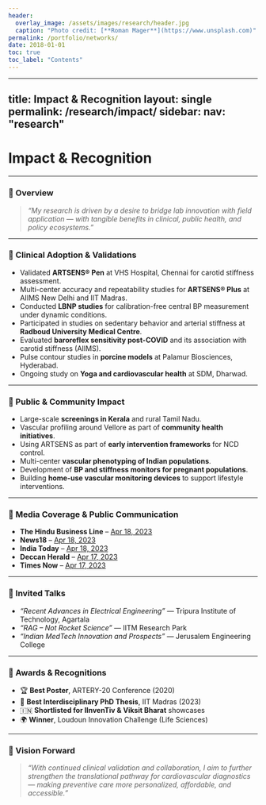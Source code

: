 ```yaml
---
header:
  overlay_image: /assets/images/research/header.jpg
  caption: "Photo credit: [**Roman Mager**](https://www.unsplash.com)"
permalink: /portfolio/networks/
date: 2018-01-01
toc: true
toc_label: "Contents"
---
```


---
title: Impact & Recognition
layout: single
permalink: /research/impact/
sidebar:
  nav: "research"
---

# Impact & Recognition

---

### 🧭 Overview

> _“My research is driven by a desire to bridge lab innovation with field application — with tangible benefits in clinical, public health, and policy ecosystems.”_

---

### 🏥 Clinical Adoption & Validations

- Validated **ARTSENS® Pen** at VHS Hospital, Chennai for carotid stiffness assessment.
- Multi-center accuracy and repeatability studies for **ARTSENS® Plus** at AIIMS New Delhi and IIT Madras.
- Conducted **LBNP studies** for calibration-free central BP measurement under dynamic conditions.
- Participated in studies on sedentary behavior and arterial stiffness at **Radboud University Medical Centre**.
- Evaluated **baroreflex sensitivity post-COVID** and its association with carotid stiffness (AIIMS).
- Pulse contour studies in **porcine models** at Palamur Biosciences, Hyderabad.
- Ongoing study on **Yoga and cardiovascular health** at SDM, Dharwad.

---

### 👥 Public & Community Impact

- Large-scale **screenings in Kerala** and rural Tamil Nadu.
- Vascular profiling around Vellore as part of **community health initiatives**.
- Using ARTSENS as part of **early intervention frameworks** for NCD control.
- Multi-center **vascular phenotyping of Indian populations**.
- Development of **BP and stiffness monitors for pregnant populations**.
- Building **home-use vascular monitoring devices** to support lifestyle interventions.

---

### 📰 Media Coverage & Public Communication

- **The Hindu Business Line** – [Apr 18, 2023](https://www.thehindubusinessline.com/news/science/iit-madras-researchers-develop-an-easy-to-use-screening-device-for-reliable-assessment-of-blood-vessel-health/article66747419.ece)
- **News18** – [Apr 18, 2023](https://www.news18.com/education-career/iit-madras-develops-screening-device-for-reliable-assessment-of-blood-vessel-health-7568143.html)
- **India Today** – [Apr 18, 2023](https://www.indiatoday.in/education-today/news/story/iit-madras-scientists-develop-easy-to-use-screening-device-for-reliable-assessment-of-blood-vessel-health-2361388-2023-04-18)
- **Deccan Herald** – [Apr 17, 2023](https://www.deccanherald.com/science/iit-m-develops-easy-to-use-screening-device-for-assessment-of-blood-vessel-health-1210526.html)
- **Times Now** – [Apr 17, 2023](https://www.timesnownews.com/health/iit-madras-scientists-develop-artsens-an-easy-to-use-screening-device-to-check-blood-vessel-health-article-99558319)

---

### 🎤 Invited Talks

- _“Recent Advances in Electrical Engineering”_ — Tripura Institute of Technology, Agartala  
- _“RAG – Not Rocket Science”_ — IITM Research Park  
- _“Indian MedTech Innovation and Prospects”_ — Jerusalem Engineering College  

---

### 🏅 Awards & Recognitions

- 🏆 **Best Poster**, ARTERY-20 Conference (2020)  
- 🧪 **Best Interdisciplinary PhD Thesis**, IIT Madras (2023)  
- 🇮🇳 **Shortlisted for IInvenTiv & Viksit Bharat** showcases  
- 🌍 **Winner**, Loudoun Innovation Challenge (Life Sciences)

---

### 🚀 Vision Forward

> _“With continued clinical validation and collaboration, I aim to further strengthen the translational pathway for cardiovascular diagnostics — making preventive care more personalized, affordable, and accessible.”_

